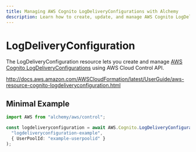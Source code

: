 ```yaml
---
title: Managing AWS Cognito LogDeliveryConfigurations with Alchemy
description: Learn how to create, update, and manage AWS Cognito LogDeliveryConfigurations using Alchemy Cloud Control.
---
```


# LogDeliveryConfiguration

The LogDeliveryConfiguration resource lets you create and manage [AWS Cognito LogDeliveryConfigurations](https://docs.aws.amazon.com/cognito/latest/userguide/) using AWS Cloud Control API.

http://docs.aws.amazon.com/AWSCloudFormation/latest/UserGuide/aws-resource-cognito-logdeliveryconfiguration.html

## Minimal Example

```ts
import AWS from "alchemy/aws/control";

const logdeliveryconfiguration = await AWS.Cognito.LogDeliveryConfiguration(
  "logdeliveryconfiguration-example",
  { UserPoolId: "example-userpoolid" }
);
```

